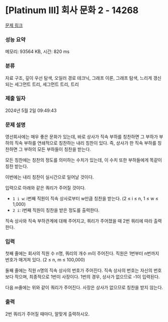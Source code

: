 # [Platinum III] 회사 문화 2 - 14268 

[문제 링크](https://www.acmicpc.net/problem/14268) 

### 성능 요약

메모리: 93564 KB, 시간: 820 ms

### 분류

자료 구조, 깊이 우선 탐색, 오일러 경로 테크닉, 그래프 이론, 그래프 탐색, 느리게 갱신되는 세그먼트 트리, 세그먼트 트리, 트리

### 제출 일자

2024년 5월 2일 09:49:43

### 문제 설명

<p>영선회사에는 매우 좋은 문화가 있는데, 바로 상사가 직속 부하를 칭찬하면 그 부하가 부하의 직속 부하를 연쇄적으로 칭찬하는 내리 칭찬이 있다. 즉, 상사가 한 직속 부하를 칭찬하면 그 부하의 모든 부하들이 칭찬을 받는다.</p>

<p>모든 칭찬에는 칭찬의 정도를 의미하는 수치가 있는데, 이 수치 또한 부하들에게 똑같이 칭찬 받는다.</p>

<p>이번에는 내리 칭찬이 실시간으로 일어날 것이다.</p>

<p>입력으로 아래와 같은 쿼리가 주어질 것이다.</p>

<ul>
	<li><code>1 i w</code>: i번째 직원이 직속 상사로부터 w만큼 칭찬을 받는다. (2 ≤ i ≤ n, 1 ≤ w ≤ 1,000)</li>
	<li><code>2 i</code>: i번째 직원이 칭찬을 받은 정도를 출력한다.</li>
</ul>

<p>직속 상사와 직속 부하관계에 대해 주어지고, 쿼리가 주어졌을 때 2번 쿼리에 따라 출력한다.</p>

### 입력 

 <p>첫째 줄에는 회사의 직원 수 n명, 쿼리의 개수 m이 주어진다. 직원은 1번부터 n번까지 번호가 매겨져 있다. (2 ≤ n, m ≤ 100,000)</p>

<p>둘째 줄에는 직원 n명의 직속 상사의 번호가 주어진다. 직속 상사의 번호는 자신의 번호보다 작으며, 최종적으로 1번이 사장이다. 1번의 경우, 상사가 없으므로 -1이 입력된다.</p>

<p>다음 m줄에는 위와 같이 쿼리가 주어진다. 사장은 상사가 없으므로 칭찬을 받지 않는다.</p>

### 출력 

 <p>2번 쿼리가 주어질 때마다, 알맞게 출력하시오.</p>


